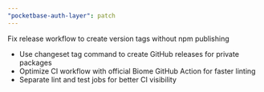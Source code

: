 ```yaml
---
"pocketbase-auth-layer": patch
---
```


Fix release workflow to create version tags without npm publishing

- Use changeset tag command to create GitHub releases for private packages
- Optimize CI workflow with official Biome GitHub Action for faster linting
- Separate lint and test jobs for better CI visibility